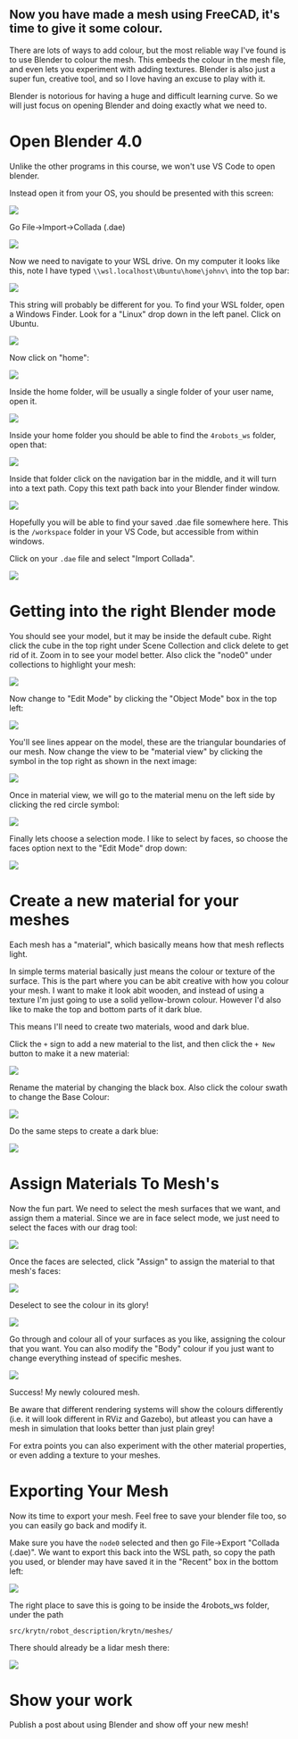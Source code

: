 ## Now you have made a mesh using FreeCAD, it's time to give it some colour.

There are lots of ways to add colour, but the most reliable way I've found is to use Blender to colour the mesh. This embeds the colour in the mesh file, and even lets you experiment with adding textures. Blender is also just a super fun, creative tool, and so I love having an excuse to play with it.

Blender is notorious for having a huge and difficult learning curve. So we will just focus on opening Blender and doing exactly what we need to.

# Open Blender 4.0

Unlike the other programs in this course, we won't use VS Code to open blender.

Instead open it from your OS, you should be presented with this screen:

![](https://s3.us-west-2.amazonaws.com/content.podia.com/lpsyyqt1nzwd92jm0t2fxk6srpdb)

Go File->Import->Collada (.dae)

![](https://s3.us-west-2.amazonaws.com/content.podia.com/xq77s7jj9wa8yq3f208spm86mpse)

Now we need to navigate to your WSL drive. On my computer it looks like this, note I have typed `\\wsl.localhost\Ubuntu\home\johnv\` into the top bar:

![](https://s3.us-west-2.amazonaws.com/content.podia.com/cja22gvwa4gg266q1gj5re3i2hvc)

This string will probably be different for you. To find your WSL folder, open a Windows Finder. Look for a "Linux" drop down in the left panel. Click on Ubuntu.

![](https://s3.us-west-2.amazonaws.com/content.podia.com/vzyla7alfawdg0kcvut1cv4kpqhq)

Now click on "home":

![](https://s3.us-west-2.amazonaws.com/content.podia.com/6sfv3cgxzwuonehelkn3hz1h4ikw)

Inside the home folder, will be usually a single folder of your user name, open it.

![](https://s3.us-west-2.amazonaws.com/content.podia.com/phs23j4gwbs45rhp3t1om1crhwg6)

Inside your home folder you should be able to find the `4robots_ws` folder, open that:

![](https://s3.us-west-2.amazonaws.com/content.podia.com/cynk9o2591u5tcco8q3unmmflfsv)

Inside that folder click on the navigation bar in the middle, and it will turn into a text path. Copy this text path back into your Blender finder window.

![](https://s3.us-west-2.amazonaws.com/content.podia.com/ad3pccj89pv9sykwjlvc1xgbeypy)

Hopefully you will be able to find your saved .dae file somewhere here. This is the `/workspace` folder in your VS Code, but accessible from within windows.

Click on your `.dae` file and select "Import Collada".

![](https://s3.us-west-2.amazonaws.com/content.podia.com/nbwtdg2evci0duywqdv6ngs3s8p1)

# Getting into the right Blender mode

You should see your model, but it may be inside the default cube. Right click the cube in the top right under Scene Collection and click delete to get rid of it. Zoom in to see your model better. Also click the "node0" under collections to highlight your mesh:

![](https://s3.us-west-2.amazonaws.com/content.podia.com/biziz0j0afen455wq2v8u1hvpeju)

Now change to "Edit Mode" by clicking the "Object Mode" box in the top left:

![](https://s3.us-west-2.amazonaws.com/content.podia.com/x12c8iqffas12oucmrvo120qrz4p)

You'll see lines appear on the model, these are the triangular boundaries of our mesh. Now change the view to be "material view" by clicking the symbol in the top right as shown in the next image:

![](https://s3.us-west-2.amazonaws.com/content.podia.com/jlvzohg3te33eqh644ja76wbj8fy)

Once in material view, we will go to the material menu on the left side by clicking the red circle symbol:

![](https://s3.us-west-2.amazonaws.com/content.podia.com/8figwf2dcm5ox271rweypnv9q96d)

Finally lets choose a selection mode. I like to select by faces, so choose the faces option next to the "Edit Mode" drop down:

![](https://s3.us-west-2.amazonaws.com/content.podia.com/ocsfzguj05o88asgbzaievvyejdk)

# Create a new material for your meshes

Each mesh has a "material", which basically means how that mesh reflects light.

In simple terms material basically just means the colour or texture of the surface. This is the part where you can be abit creative with how you colour your mesh. I want to make it look abit wooden, and instead of using a texture I'm just going to use a solid yellow-brown colour. However I'd also like to make the top and bottom parts of it dark blue.

This means I'll need to create two materials, wood and dark blue.

Click the `+` sign to add a new material to the list, and then click the `+ New` button to make it a new material:

![](https://s3.us-west-2.amazonaws.com/content.podia.com/3citlm55qjb1h2n0alodq2r2yxml)

Rename the material by changing the black box. Also click the colour swath to change the Base Colour:

![](https://s3.us-west-2.amazonaws.com/content.podia.com/3adh8hc8ytp8km8gf3yyl7feyjzv)

Do the same steps to create a dark blue:

![](https://s3.us-west-2.amazonaws.com/content.podia.com/sjlvdel6d5mx4m3zc6sxtbt7ngzq)

# Assign Materials To Mesh's

Now the fun part. We need to select the mesh surfaces that we want, and assign them a material. Since we are in face select mode, we just need to select the faces with our drag tool:

![](https://s3.us-west-2.amazonaws.com/content.podia.com/m96qm6z44c6im9wrelkjx96r3mzm)

Once the faces are selected, click "Assign" to assign the material to that mesh's faces:

![](https://s3.us-west-2.amazonaws.com/content.podia.com/8i1h3cyr3tkl28q8arwj28q4pc2r)

Deselect to see the colour in its glory!

![](https://s3.us-west-2.amazonaws.com/content.podia.com/vvrr559d628ahoy4uztczs6c7g5t)

Go through and colour all of your surfaces as you like, assigning the colour that you want. You can also modify the "Body" colour if you just want to change everything instead of specific meshes.

![](https://s3.us-west-2.amazonaws.com/content.podia.com/mkwxmqs3ebl4p3uysbj11cii6z57)

Success! My newly coloured mesh.

Be aware that different rendering systems will show the colours differently (i.e. it will look different in RViz and Gazebo), but atleast you can have a mesh in simulation that looks better than just plain grey!

For extra points you can also experiment with the other material properties, or even adding a texture to your meshes.

# Exporting Your Mesh

Now its time to export your mesh. Feel free to save your blender file too, so you can easily go back and modify it.

Make sure you have the `node0` selected and then go File->Export "Collada (.dae)". We want to export this back into the WSL path, so copy the path you used, or blender may have saved it in the "Recent" box in the bottom left:

![](https://s3.us-west-2.amazonaws.com/content.podia.com/hefkh1n2blvtyr8y1j1ymxvgqlp1)

The right place to save this is going to be inside the 4robots_ws folder, under the path

`src/krytn/robot_description/krytn/meshes/`

There should already be a lidar mesh there:

![](https://s3.us-west-2.amazonaws.com/content.podia.com/jwbzuopm40aj1wqozmjn4cxl40pl)


# Show your work

Publish a post about using Blender and show off your new mesh!